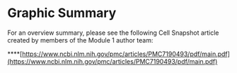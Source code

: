 # Graphic Summary

For an overview summary, please see the following Cell Snapshot article created by members of the Module 1 author team:

\*\*\*\*[https://www.ncbi.nlm.nih.gov/pmc/articles/PMC7190493/pdf/main.pdf](https://www.ncbi.nlm.nih.gov/pmc/articles/PMC7190493/pdf/main.pdf)

